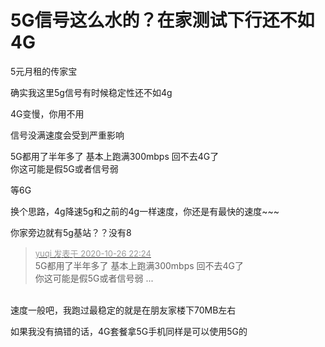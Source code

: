 # 5G信号这么水的？在家测试下行还不如4G


5元月租的传家宝

确实我这里5g信号有时候稳定性还不如4g

4G变慢，你用不用

信号没满速度会受到严重影响<img id="aimg_NsfDs" onclick="zoom(this, this.src, 0, 0, 0)" class="zoom" src="https://cdn.jsdelivr.net/gh/hishis/forum-master/public/images/patch.gif" onmouseover="img_onmouseoverfunc(this)" onload="thumbImg(this)" border="0" alt="" />

5G都用了半年多了 基本上跑满300mbps 回不去4G了<img src="static/image/smiley/default/lol.gif" smilieid="12" border="0" alt="" /><br />
你这可能是假5G或者信号弱

等6G

换个思路，4g降速5g和之前的4g一样速度，你还是有最快的速度~~~

你家旁边就有5g基站？？没有8

<div class="quote"><blockquote><font size="2"><a href="https://www.hostloc.com/forum.php?mod=redirect&amp;goto=findpost&amp;pid=9356422&amp;ptid=758634" target="_blank"><font color="#999999">yuqi 发表于 2020-10-26 22:24</font></a></font><br />
5G都用了半年多了 基本上跑满300mbps 回不去4G了<br />
你这可能是假5G或者信号弱 ...</blockquote></div><br />
速度一般吧，我跑过最稳定的就是在朋友家楼下70MB左右

如果我没有搞错的话，4G套餐拿5G手机同样是可以使用5G的
